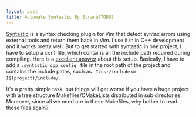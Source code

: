 ```yaml
---
layout: post
title: Automate Syntastic By Strace(TODO)
---
```


[Syntastic](https://github.com/scrooloose/syntastic) is a syntax checking plugin for Vim that detect syntax errors using external tools and return them back in Vim. I use it in in C++ development and it works pretty well. But to get started with syntastic in one project, I have to setup a conf file, which contains all the include path required during compiling. Here is a [excellent answer](http://stackoverflow.com/questions/16622992/including-header-files-recursively-for-syntastic) about this setup. Basically, I have to add a `.syntastic_cpp_config ` file in the root path of the project and contains the include paths, such as `-I/usr/include` or `-I$(project)/include/`.

It's a pretty simple task, but things will get worse if you have a huge project with a tree structure Makefiles/CMakeLists distributed in sub directories. Moreover, since all we need are in these Makefiles, why bother to read these files again? 


